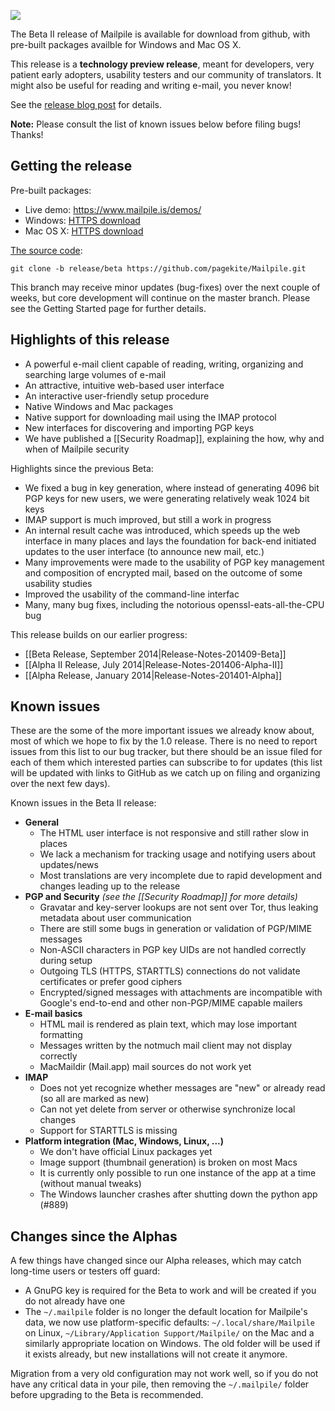 ![](https://www.mailpile.is/img/logo-275x200.png)

The Beta II release of Mailpile is available for download from github, with pre-built packages availble for Windows and Mac OS X.

This release is a **technology preview release**, meant for developers, very patient early adopters, usability testers and our community of translators. It might also be useful for reading and writing e-mail, you never know!

See the [release blog post]() for details.

**Note:** Please consult the list of known issues below before filing bugs! Thanks!

## Getting the release

Pre-built packages:

* Live demo: <https://www.mailpile.is/demos/>
* Windows: [HTTPS download](https://www.mailpile.is/files/releases/Mailpile-Installer-Beta-II.exe)
* Mac OS X: [HTTPS download](https://www.mailpile.is/files/releases/Mailpile-Installer-Beta-II.dmg)

[The source code](https://github.com/pagekite/Mailpile):

    git clone -b release/beta https://github.com/pagekite/Mailpile.git

This branch may receive minor updates (bug-fixes) over the next couple of weeks, but core development will continue on the master branch. Please see the Getting Started page for further details.

## Highlights of this release

* A powerful e-mail client capable of reading, writing, organizing and searching large volumes of e-mail
* An attractive, intuitive web-based user interface
* An interactive user-friendly setup procedure
* Native Windows and Mac packages
* Native support for downloading mail using the IMAP protocol
* New interfaces for discovering and importing PGP keys
* We have published a [[Security Roadmap]], explaining the how, why and when of Mailpile security

Highlights since the previous Beta:

* We fixed a bug in key generation, where instead of generating 4096 bit PGP keys for new users, we were generating relatively weak 1024 bit keys
* IMAP support is much improved, but still a work in progress
* An internal result cache was introduced, which speeds up the web interface in many places and lays the foundation for back-end initiated updates to the user interface (to announce new mail, etc.)
* Many improvements were made to the usability of PGP key management and composition of encrypted mail, based on the outcome of some usability studies
* Improved the usability of the command-line interfac
* Many, many bug fixes, including the notorious openssl-eats-all-the-CPU bug

This release builds on our earlier progress:

* [[Beta Release, September 2014|Release-Notes-201409-Beta]]
* [[Alpha II Release, July 2014|Release-Notes-201406-Alpha-II]]
* [[Alpha Release, January 2014|Release-Notes-201401-Alpha]]

## Known issues

These are the some of the more important issues we already know about, most of which we hope to fix by the 1.0 release. There is no need to report issues from this list to our bug tracker, but there should be an issue filed for each of them which interested parties can subscribe to for updates (this list will be updated with links to GitHub as we catch up on filing and organizing over the next few days).

Known issues in the Beta II release:

* **General**
   * The HTML user interface is not responsive and still rather slow in places
   * We lack a mechanism for tracking usage and notifying users about updates/news
   * Most translations are very incomplete due to rapid development and changes leading up to the release
* **PGP and Security**   *(see the [[Security Roadmap]] for more details)*
   * Gravatar and key-server lookups are not sent over Tor, thus leaking metadata about user communication
   * There are still some bugs in generation or validation of PGP/MIME messages
   * Non-ASCII characters in PGP key UIDs are not handled correctly during setup
   * Outgoing TLS (HTTPS, STARTTLS) connections do not validate certificates or prefer good ciphers
   * Encrypted/signed messages with attachments are incompatible with Google's end-to-end and other non-PGP/MIME capable mailers
* **E-mail basics**
   * HTML mail is rendered as plain text, which may lose important formatting
   * Messages written by the notmuch mail client may not display correctly
   * MacMaildir (Mail.app) mail sources do not work yet
* **IMAP**
   * Does not yet recognize whether messages are "new" or already read (so all are marked as new)
   * Can not yet delete from server or otherwise synchronize local changes
   * Support for STARTTLS is missing
* **Platform integration (Mac, Windows, Linux, ...)**
   * We don't have official Linux packages yet
   * Image support (thumbnail generation) is broken on most Macs
   * It is currently only possible to run one instance of the app at a time (without manual tweaks)
   * The Windows launcher crashes after shutting down the python app (#889)


## Changes since the Alphas

A few things have changed since our Alpha releases, which may catch long-time users or testers off guard:

* A GnuPG key is required for the Beta to work and will be created if you do not already have one
* The `~/.mailpile` folder is no longer the default location for Mailpile's data, we now use platform-specific defaults: `~/.local/share/Mailpile` on Linux, `~/Library/Application Support/Mailpile/` on the Mac and a similarly appropriate location on Windows. The old folder will be used if it exists already, but new installations will not create it anymore.

Migration from a very old configuration may not work well, so if you do not have any critical data in your pile, then removing the `~/.mailpile/` folder before upgrading to the Beta is recommended.